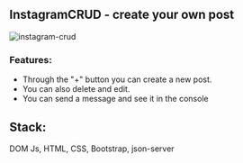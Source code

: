 ## InstagramCRUD - create your own post

![instagram-crud](https://media.giphy.com/media/v1.Y2lkPTc5MGI3NjExNzAyY2JiNWJiZmJkOTExNWJhZDZhNjBkY2Q3MjcwZjJjODk4MzY1YSZlcD12MV9pbnRlcm5hbF9naWZzX2dpZklkJmN0PWc/2RfpkyJjmFqin09Zhn/giphy.gif)

### Features:
- Through the "+" button you can create a new post.
- You can also delete and edit.
- You can send a message and see it in the console

## Stack: 
DOM Js, HTML, CSS, Bootstrap, json-server
